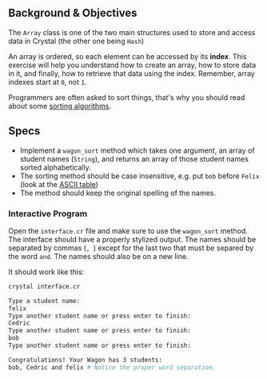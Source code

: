 ## Background & Objectives

The `Array` class is one of the two main structures used to store and access data in Crystal (the other one being `Hash`)

An array is ordered, so each element can be accessed by its **index**. This exercise will help you understand how to create an array, how to store data in it, and finally, how to retrieve that data using the index. Remember, array indexes start at `0`, not `1`.

Programmers are often asked to sort things, that's why you should read about some [sorting algorithms](http://en.wikipedia.org/wiki/Sorting_algorithm).

## Specs

- Implement a `wagon_sort` method which takes one argument, an array of student names (`String`), and returns an array of those student names sorted alphabetically.
- The sorting method should be case insensitive, e.g. put `bob` before `Felix` (look at the [ASCII table](http://www.asciitable.com/))
- The method should keep the original spelling of the names.

### Interactive Program

Open the `interface.cr` file and make sure to use the `wagon_sort` method. The interface should have a properly stylized output. The names should be separated by commas (`, `) except for the last two that must be separed by the word `and`. The names should also be on a new line.

It should work like this:

```bash
crystal interface.cr

Type a student name:
felix
Type another student name or press enter to finish:
Cedric
Type another student name or press enter to finish:
bob
Type another student name or press enter to finish:

Congratulations! Your Wagon has 3 students:
bob, Cedric and felix # Notice the proper word separation.
```
